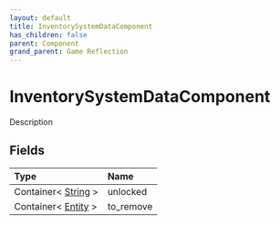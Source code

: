 ```yaml
---
layout: default
title: InventorySystemDataComponent
has_children: false
parent: Component
grand_parent: Game Reflection
---
```

# InventorySystemDataComponent
Description 

## Fields

| Type | Name |
|:----------|:--------------|
| Container< [String](/riftbreaker-wiki/docs/game-reflection/components/string/) > | unlocked |
| Container< [Entity](/riftbreaker-wiki/docs/game-reflection/classes/entity/) > | to_remove |

